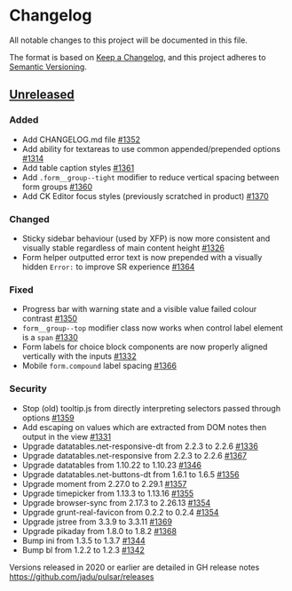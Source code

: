 # Changelog

All notable changes to this project will be documented in this file.

The format is based on [Keep a Changelog](https://keepachangelog.com/en/1.0.0/),
and this project adheres to [Semantic Versioning](https://semver.org/spec/v2.0.0.html).

## [Unreleased](https://github.com/jadu/pulsar/issues?q=is%3Aclosed+milestone%3AUnreleased)
### Added
- Add CHANGELOG.md file [#1352](https://github.com/jadu/pulsar/pull/1352)
- Add ability for textareas to use common appended/prepended options [#1314](https://github.com/jadu/pulsar/pull/1314)
- Add table caption styles [#1361](https://github.com/jadu/pulsar/pull/1361)
- Add `.form__group--tight` modifier to reduce vertical spacing between form groups [#1360](https://github.com/jadu/pulsar/pull/1360)
- Add CK Editor focus styles (previously scratched in product) [#1370](https://github.com/jadu/pulsar/pull/1370)

### Changed
- Sticky sidebar behaviour (used by XFP) is now more consistent and visually stable regardless of main content height [#1326](https://github.com/jadu/pulsar/pull/1326)
- Form helper outputted error text is now prepended with a visually hidden `Error:` to improve SR experience [#1364](https://github.com/jadu/pulsar/pull/1364)

### Fixed
- Progress bar with warning state and a visible value failed colour contrast [#1350](https://github.com/jadu/pulsar/pull/1350)
- `form__group--top` modifier class now works when control label element is a `span` [#1330](https://github.com/jadu/pulsar/pull/1330)
- Form labels for choice block components are now properly aligned vertically with the inputs [#1332](https://github.com/jadu/pulsar/pull/1332)
- Mobile `form.compound` label spacing [#1366](https://github.com/jadu/pulsar/pull/1366)

### Security
- Stop (old) tooltip.js from directly interpreting selectors passed through options [#1359](https://github.com/jadu/pulsar/pull/1359)
- Add escaping on values which are extracted from DOM notes then output in the view [#1331](https://github.com/jadu/pulsar/pull/1331)
- Upgrade datatables.net-responsive-dt from 2.2.3 to 2.2.6 [#1336](https://github.com/jadu/pulsar/pull/1336)
- Upgrade datatables.net-responsive from 2.2.3 to 2.2.6 [#1367](https://github.com/jadu/pulsar/pull/1367)
- Upgrade datatables from 1.10.22 to 1.10.23 [#1346](https://github.com/jadu/pulsar/pull/1346)
- Upgrade datatables.net-buttons-dt from 1.6.1 to 1.6.5 [#1356](https://github.com/jadu/pulsar/pull/1356)
- Upgrade moment from 2.27.0 to 2.29.1 [#1357](https://github.com/jadu/pulsar/pull/1357)
- Upgrade timepicker from 1.13.3 to 1.13.16 [#1355](https://github.com/jadu/pulsar/pull/1355)
- Upgrade browser-sync from 2.17.3 to 2.26.13 [#1354](https://github.com/jadu/pulsar/pull/1354/)
- Upgrade grunt-real-favicon from 0.2.2 to 0.2.4 [#1354](https://github.com/jadu/pulsar/pull/1354/)
- Upgrade jstree from 3.3.9 to 3.3.11 [#1369](https://github.com/jadu/pulsar/pull/1369)
- Upgrade pikaday from 1.8.0 to 1.8.2 [#1368](https://github.com/jadu/pulsar/pull/1368)
- Bump ini from 1.3.5 to 1.3.7 [#1344](https://github.com/jadu/pulsar/pull/1344)
- Bump bl from 1.2.2 to 1.2.3 [#1342](https://github.com/jadu/pulsar/pull/1342)

Versions released in 2020 or earlier are detailed in GH release notes https://github.com/jadu/pulsar/releases
